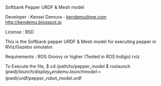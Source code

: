 Softbank Pepper URDF & Mesh model

Developer : Kensei Demura - kendemu@me.com
	    http://kendemu.blogspot.jp
	 
License : BSD

This is the Softbank pepper URDF & Mesh model for executing pepper in RViz/Gazebo simulator.

Requirements : ROS Groovy or higher (Tested in ROS Indigo)
	       rviz
	      

 To Execute the file,
 $ cd /path/to/pepper_model
 $ roslaunch $(pwd)/launch/display_kendemu.launch model:=$(pwd)/urdf/pepper_robot_model.urdf
